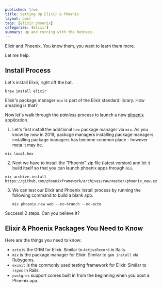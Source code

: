 ```yaml
---
published: true
title: Setting Up Elixir & Phoenix
layout: post
tags: [elixir phoenix]
categories: [elixir]
summary: Up and running with the hotness.
---
```


Elixir and Phoenix. You know them, you want to learn them more.

Let me help.

## Install Process

Let's install Elixir, right off the bat.

```
brew install elixir
```

Elixir's package manager `mix` is part of the Elixir standard library. How
amazing is that?

Now let's walk through the *painless* process to launch a new
[phoenix](http://www.phoenixframework.org/docs/installation) application.

1. Let's first install the additional `hex` package manager via `mix`. As you
   know by now in 2016, package managers installing package managers installing
   package managers has become common place - however meta it may be.

  ```
  mix local.hex
  ```

2. Next we have to install the "Phoenix" zip file (latest version) and let it
   build itself so that you can launch phoenix apps through `mix`.

  ```
  mix archive.install https://github.com/phoenixframework/archives/raw/master/phoenix_new.ez
  ```

3. We can test our Elixir and Phoenix install process by running the following
   command to build a blank app.

   ```
   mix phoenix.new web --no-brunch --no-ecto
   ```

Success! 2 steps. Can you believe it?

## Elixir & Phoenix Packages You Need to Know 

Here are the things you need to know:

* `ecto` is the ORM for Elixir. Similar to `ActiveRecord` in Rails.
* `mix` is the package manager for Elixir. Similar to `gem install` via
    Rubygems.
* `exunit` is the commonly used testing framework for Elixir. Similar to `rspec`
    in Rails.
* `postgres` support comes built in from the beginning when you boot a Phoenix
    app.


